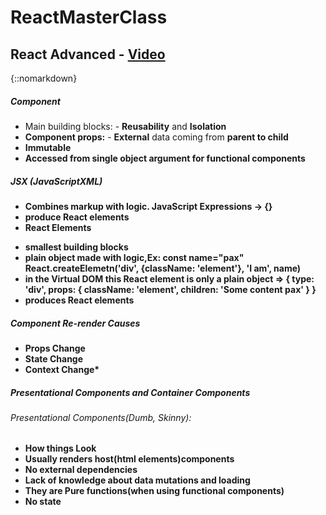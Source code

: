 # ReactMasterClass

## React Advanced - [Video](https://youtu.be/zlpYShDdY_c)

{::nomarkdown}
<h5>Component</h5>
<ul>
<li>Main building blocks: - <b>Reusability</b> and <b>Isolation</b></li>  
 <li><b>Component props:</b> - <b>External</b> data coming from <b>parent to child<b>
 </li>       
 <li><b>Immutable</b></li> 
 <li>Accessed from <b>single object argument</b> for functional components</li>
</ul>

<h5>JSX (JavaScriptXML)</h5>
<ul>
    <li>Combines markup with logic. <b>JavaScript Expressions -> {}</b></li>
    <li>produce React elements</li>
    <li><b>React Elements<b></li>
</ul>
<ul>
    <li>smallest building blocks</li>
    <li>plain object made with logic,Ex: const name="pax" React.createElemetn('div', {className: 'element'}, 'I am', name) </li>
    <li>in the Virtual DOM this React element is only a plain object => { type: 'div', props: { className: 'element', children: 'Some content pax' } }</li>
    <li>produces React elements</li>
</ul>
</div>
<h5>Component Re-render Causes</h5>
<ul>
    <li>Props Change</li>
    <li>State Change</li>
    <li>Context Change*</li>
</ul>
<h5>Presentational Components and Container Components</h5>
<h6>Presentational Components(Dumb, Skinny):</h6>
<ul>
    <li>How things <b>Look</b></li>
    <li>Usually renders <b>host(html elements)</b>components</li>
    <li>No external dependencies</li>
    <li>Lack of knowledge about <b>data mutations</b> and <b>loading</b></li>
    <li>They are Pure functions(when using functional components)</li>
    <li>No state</li>
</ul>
